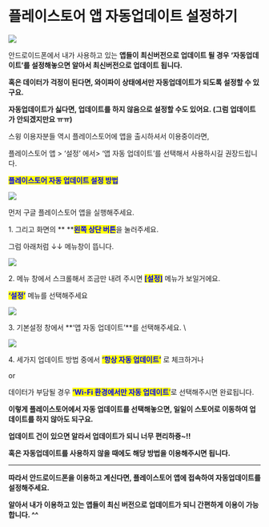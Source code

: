 # 플레이스토어 앱 자동업데이트 설정하기

![](https://wp.swing2app.co.kr/wp-content/uploads/2018/09/%ED%94%8C%EB%A0%88%EC%9D%B4%EC%8A%A4%ED%86%A0%EC%96%B4-%EC%9E%90%EB%8F%99%EC%97%85%EB%8D%B0%EC%9D%B4%ED%8A%B81.png)

안드로이드폰에서 내가 사용하고 있는 **앱들이 최신버전으로 업데이트 될 경우 ‘자동업데이트’를 설정해놓으면 알아서 최신버전으로 업데이트 됩니다.**

**혹은 데이터가 걱정이 된다면, 와이파이 상태에서만 자동업데이트가 되도록 설정할 수 있구요.**

**자동업데이트가 싫다면, 업데이트를 하지 않음으로 설정할 수도 있어요. (그럼 업데이트가 안되겠지만요 ㅠㅠ)**

스윙 이용자분들 역시 플레이스토어에 앱을 출시하셔서 이용중이라면,

플레이스토어 앱 > ‘설정’ 에서> ‘앱 자동 업데이트’를 선택해서 사용하시길 권장드립니다.



<mark style="color:blue;">**플레이스토어 자동 업데이트 설정 방법**</mark>

![](https://s3.ap-northeast-2.amazonaws.com/swing2bucket/resource/image/help/5752cc9692c8ad19189c21a86437fc51.png)

먼저 구글 플레이스토어 앱을 실행해주세요.

1\. 그리고 화면의 ** **<mark style="color:blue;">**왼쪽 상단 버튼**</mark>을 눌러주세요.

그럼 아래처럼 ↓↓  메뉴창이 뜹니다.

&#x20;

![](https://s3.ap-northeast-2.amazonaws.com/swing2bucket/resource/image/help/1a7c0f0b320800aafe8437899aa09ca9.png)

2\. 메뉴 창에서 스크롤해서 조금만 내려 주시면 <mark style="color:blue;">**\[설정]**</mark> 메뉴가 보일거에요.

<mark style="color:blue;">**‘설정’**</mark> 메뉴를 선택해주세요

&#x20;

![](https://s3.ap-northeast-2.amazonaws.com/swing2bucket/resource/image/help/d497d7915d12f8c177961ddd8af91bcf.png)

3\. 기본설정 창에서 **‘앱 자동 업데이트’**를 선택해주세요. \


![](https://s3.ap-northeast-2.amazonaws.com/swing2bucket/resource/image/help/3c5e098d0e6778f6d7d9ebcf2e1976d1.png)

4\. 세가지 업데이트 방법 중에서 <mark style="color:blue;">**‘항상 자동 업데이트’**</mark> 로 체크하거나

or&#x20;

데이터가 부담될 경우 <mark style="color:blue;">**‘Wi-Fi 환경에서만 자동 업데이트**</mark><mark style="color:blue;">’</mark>로 선택해주시면 완료됩니다.

**이렇게 플레이스토어에서 자동 업데이트를 선택해놓으면, 일일이 스토어로 이동하여 업데이트를 하지 않아도 되구요.**

**업데이트 건이 있으면 알라서 업데이트가 되니 너무 편리하죵\~!!**

**혹은 자동업데이트를 사용하지 않을 때에도 해당 방법을 이용해주시면 됩니다.**

****

**따라서 안드로이드폰을 이용하고 계신다면, 플레이스토어 앱에 접속하여 자동업데이트를 설정해주세요.**

**알아서 내가 이용하고 있는 앱들이 최신 버전으로 업데이트가 되니 간편하게 이용이 가능합니다. ^^**
